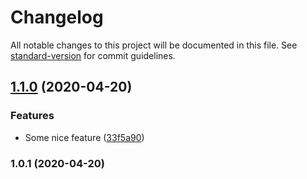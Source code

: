 # Changelog

All notable changes to this project will be documented in this file. See [standard-version](https://github.com/conventional-changelog/standard-version) for commit guidelines.

## [1.1.0](https://github.com/wzieba/ConventionalCommitsWorkshops/compare/v1.0.1...v1.1.0) (2020-04-20)


### Features

* Some nice feature ([33f5a90](https://github.com/wzieba/ConventionalCommitsWorkshops/commit/33f5a906f0d8fa19ddcc00c88f37ef2fbff908fd))

### 1.0.1 (2020-04-20)
